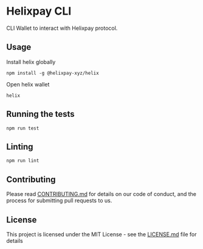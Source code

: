 # Helixpay CLI
CLI Wallet to interact with Helixpay protocol.

## Usage

Install helix globally

```
npm install -g @helixpay-xyz/helix
```

Open helix wallet

```
helix
```

## Running the tests

```
npm run test
```

## Linting

```
npm run lint
```

## Contributing

Please read [CONTRIBUTING.md](https://gist.github.com/PurpleBooth/b24679402957c63ec426) for details on our code of conduct, and the process for submitting pull requests to us.

## License

This project is licensed under the MIT License - see the [LICENSE.md](LICENSE.md) file for details
